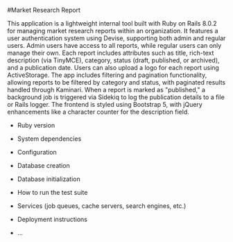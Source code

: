 #Market Research Report

This application is a lightweight internal tool built with Ruby on Rails 8.0.2 for managing market research reports within an organization. It features a user authentication system using Devise, supporting both admin and regular users. Admin users have access to all reports, while regular users can only manage their own. Each report includes attributes such as title, rich-text description (via TinyMCE), category, status (draft, published, or archived), and a publication date. Users can also upload a logo for each report using ActiveStorage.
The app includes filtering and pagination functionality, allowing reports to be filtered by category and status, with paginated results handled through Kaminari. When a report is marked as "published," a background job is triggered via Sidekiq to log the publication details to a file or Rails logger. The frontend is styled using Bootstrap 5, with jQuery enhancements like a character counter for the description field.

* Ruby version

* System dependencies

* Configuration

* Database creation

* Database initialization

* How to run the test suite

* Services (job queues, cache servers, search engines, etc.)

* Deployment instructions

* ...
